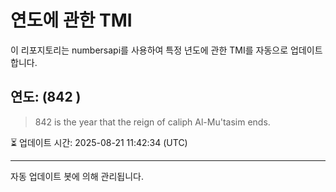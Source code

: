 
# 연도에 관한 TMI

이 리포지토리는 numbersapi를 사용하여 특정 년도에 관한 TMI를 자동으로 업데이트합니다.

## 연도: (842 )
> 842 is the year that the reign of caliph Al-Mu'tasim ends.

⏳ 업데이트 시간: 2025-08-21 11:42:34 (UTC)

---
자동 업데이트 봇에 의해 관리됩니다.
